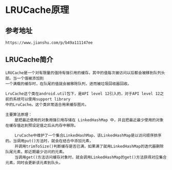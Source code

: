 # LRUCache原理

## 参考地址
    https://www.jianshu.com/p/b49a111147ee

## LRUCache简介
    LRUCache是一个对有限量的值持有强引用的缓存。其中的值每次被访问以后都会被移到队列头部。当一个值被添加到
    一个满载的缓存时，在队尾的值就会被移除队列，进而被垃圾回收器回收。
    
    LruCache这个类在android.util包下，是API level 12引入的，对于API level 12之前的系统可以使用support library
    中的LruCache。这个类非常适合用来缓存图片。
    
    主要算法原理：
        是把最近使用的对象用强引用存储在 LinkedHashMap 中，并且把最近最少使用的对象在缓存值达到预设定值之后从内存中移除。
        
        LruCache中维护了一个集合LinkedHashMap，该LinkedHashMap是以访问顺序排序的。当调用put()方法时，就会在结合中添加元素，
        并调用trimToSize()判断缓存是否已满，如果满了就用LinkedHashMap的迭代器删除队尾元素，即近期最少访问的元素。
        当调用get()方法访问缓存对象时，就会调用LinkedHashMap的get()方法获得对应集合元素，同时会更新该元素到队头。
        

